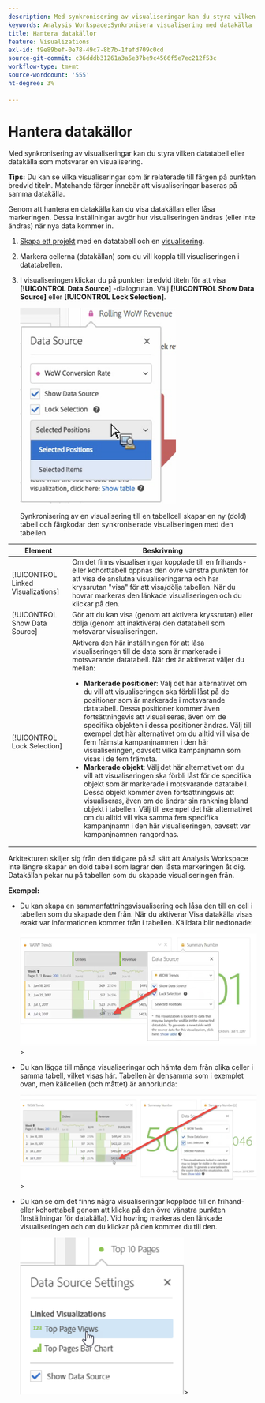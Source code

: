 ```yaml
---
description: Med synkronisering av visualiseringar kan du styra vilken datatabell eller datakälla som motsvarar en visualisering.
keywords: Analysis Workspace;Synkronisera visualisering med datakälla
title: Hantera datakällor
feature: Visualizations
exl-id: f9e89bef-0e78-49c7-8b7b-1fefd709c0cd
source-git-commit: c36dddb31261a3a5e37be9c4566f5e7ec212f53c
workflow-type: tm+mt
source-wordcount: '555'
ht-degree: 3%

---
```


# Hantera datakällor

Med synkronisering av visualiseringar kan du styra vilken datatabell eller datakälla som motsvarar en visualisering.

**Tips:** Du kan se vilka visualiseringar som är relaterade till färgen på punkten bredvid titeln. Matchande färger innebär att visualiseringar baseras på samma datakälla.

Genom att hantera en datakälla kan du visa datakällan eller låsa markeringen. Dessa inställningar avgör hur visualiseringen ändras (eller inte ändras) när nya data kommer in.

1. [Skapa ett projekt](/help/analysis-workspace/home.md) med en datatabell och en [visualisering](/help/analysis-workspace/visualizations/freeform-analysis-visualizations.md).
1. Markera cellerna (datakällan) som du vill koppla till visualiseringen i datatabellen.
1. I visualiseringen klickar du på punkten bredvid titeln för att visa **[!UICONTROL Data Source]** -dialogrutan. Välj **[!UICONTROL Show Data Source]** eller **[!UICONTROL Lock Selection]**.

   ![](assets/manage-data-source.png)

   Synkronisering av en visualisering till en tabellcell skapar en ny (dold) tabell och färgkodar den synkroniserade visualiseringen med den tabellen.

| Element | Beskrivning |
|--- |--- |
| [!UICONTROL Linked Visualizations] | Om det finns visualiseringar kopplade till en frihands- eller kohorttabell öppnas den övre vänstra punkten för att visa de anslutna visualiseringarna och har kryssrutan &quot;visa&quot; för att visa/dölja tabellen.  När du hovrar markeras den länkade visualiseringen och du klickar på den. |
| [!UICONTROL Show Data Source] | Gör att du kan visa (genom att aktivera kryssrutan) eller dölja (genom att inaktivera) den datatabell som motsvarar visualiseringen. |
| [!UICONTROL Lock Selection] | Aktivera den här inställningen för att låsa visualiseringen till de data som är markerade i motsvarande datatabell. När det är aktiverat väljer du mellan:  <ul><li>**Markerade positioner**: Välj det här alternativet om du vill att visualiseringen ska förbli låst på de positioner som är markerade i motsvarande datatabell. Dessa positioner kommer även fortsättningsvis att visualiseras, även om de specifika objekten i dessa positioner ändras. Välj till exempel det här alternativet om du alltid vill visa de fem främsta kampanjnamnen i den här visualiseringen, oavsett vilka kampanjnamn som visas i de fem främsta.</li> <li>**Markerade objekt**: Välj det här alternativet om du vill att visualiseringen ska förbli låst för de specifika objekt som är markerade i motsvarande datatabell. Dessa objekt kommer även fortsättningsvis att visualiseras, även om de ändrar sin rankning bland objekt i tabellen. Välj till exempel det här alternativet om du alltid vill visa samma fem specifika kampanjnamn i den här visualiseringen, oavsett var kampanjnamnen rangordnas.</li></ul> |

Arkitekturen skiljer sig från den tidigare på så sätt att Analysis Workspace inte längre skapar en dold tabell som lagrar den låsta markeringen åt dig. Datakällan pekar nu på tabellen som du skapade visualiseringen från.

**Exempel:**

* Du kan skapa en sammanfattningsvisualisering och låsa den till en cell i tabellen som du skapade den från. När du aktiverar Visa datakälla visas exakt var informationen kommer från i tabellen. Källdata blir nedtonade:

   ![](assets/data-source2.png)>
* Du kan lägga till många visualiseringar och hämta dem från olika celler i samma tabell, vilket visas här. Tabellen är densamma som i exemplet ovan, men källcellen (och måttet) är annorlunda:

   ![](assets/data-source3.png)>
* Du kan se om det finns några visualiseringar kopplade till en frihand- eller kohorttabell genom att klicka på den övre vänstra punkten (Inställningar för datakälla). Vid hovring markeras den länkade visualiseringen och om du klickar på den kommer du till den.

   ![](assets/linked-visualizations.png)>
